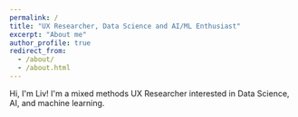 ```yaml
---
permalink: /
title: "UX Researcher, Data Science and AI/ML Enthusiast"
excerpt: "About me"
author_profile: true
redirect_from: 
  - /about/
  - /about.html
---
```


Hi, I'm Liv! I'm a mixed methods UX Researcher interested in Data Science, AI, and machine learning. 
